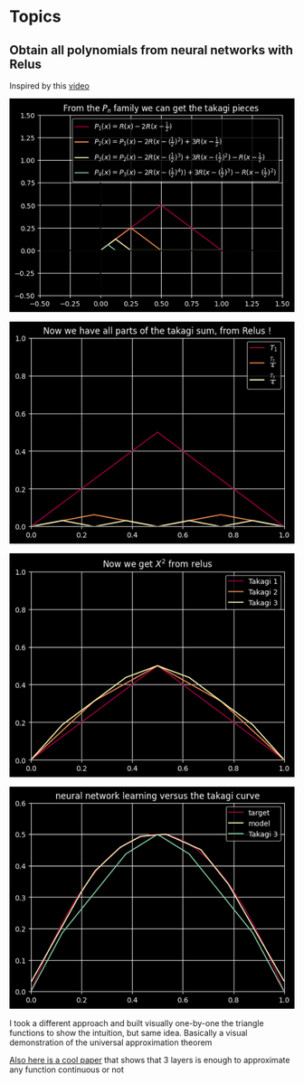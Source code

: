 # Topics


## Obtain all polynomials from neural networks with Relus

Inspired by this [video](https://youtu.be/PApGm1TKFHQ)

![](images/1/step1.png)

![](images/1/step2.png)

![](images/1/step3.png)

![](images/1/step4.png)

I took a different approach and built visually one-by-one the triangle functions to show the intuition, but same idea.
Basically a visual demonstration of the universal approximation theorem 

[Also here is a cool paper](https://arxiv.org/abs/2012.03016) that shows that 3 layers is enough to approximate any function continuous or not 
